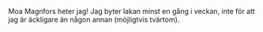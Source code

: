 Moa Magnfors heter jag!
Jag byter lakan minst en gång i veckan, inte för att jag är äckligare än någon annan (möjligtvis tvärtom).
